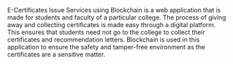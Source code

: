 E-Certificates Issue Services using Blockchain is a web application that is made for students and faculty of a particular college. The process of giving away and collecting certificates is made easy through a digital platform. This ensures that students need not go to the college to collect their certificates and recommendation letters. Blockchain is used in this application to ensure the safety and tamper-free environment as the certificates are a sensitive matter. 
